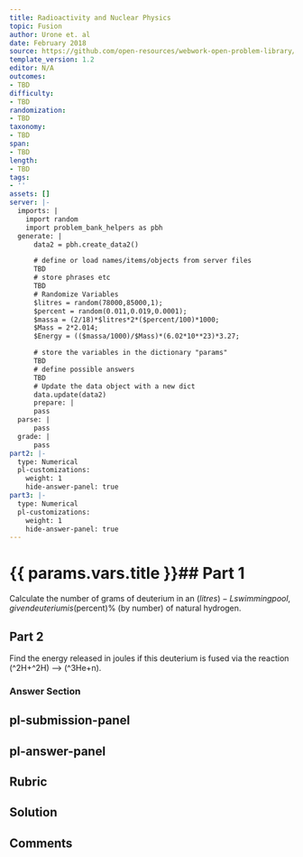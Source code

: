 ```yaml
---
title: Radioactivity and Nuclear Physics
topic: Fusion
author: Urone et. al
date: February 2018
source: https://github.com/open-resources/webwork-open-problem-library/tree/master/Contrib/BrockPhysics/College_Physics_Urone/32.Medical_Applications_of_Nuclear_Physics/32-05.Fusion/NU_U17-32-05-008.pg
template_version: 1.2
editor: N/A
outcomes:
- TBD
difficulty:
- TBD
randomization:
- TBD
taxonomy:
- TBD
span:
- TBD
length:
- TBD
tags:
- ''
assets: []
server: |-
  imports: |
    import random
    import problem_bank_helpers as pbh
  generate: |
      data2 = pbh.create_data2()

      # define or load names/items/objects from server files
      TBD
      # store phrases etc
      TBD
      # Randomize Variables
      $litres = random(78000,85000,1);
      $percent = random(0.011,0.019,0.0001);
      $massa = (2/18)*$litres*2*($percent/100)*1000;
      $Mass = 2*2.014;
      $Energy = (($massa/1000)/$Mass)*(6.02*10**23)*3.27;

      # store the variables in the dictionary "params"
      TBD
      # define possible answers
      TBD
      # Update the data object with a new dict
      data.update(data2)
      prepare: |
      pass
  parse: |
      pass
  grade: |
      pass
part2: |-
  type: Numerical
  pl-customizations:
    weight: 1
    hide-answer-panel: true
part3: |-
  type: Numerical
  pl-customizations:
    weight: 1
    hide-answer-panel: true
---
```


# {{ params.vars.title }}## Part 1 
Calculate the number of grams of deuterium in an ($litres)-L swimming pool, given deuterium is ($percent)% (by number) of natural hydrogen. 
## Part 2 
Find the energy released in  joules if this deuterium is fused via the reaction (^2H+^2H) --> (^3He+n). 


### Answer Section 


## pl-submission-panel 


## pl-answer-panel 


## Rubric 


## Solution 


## Comments 


